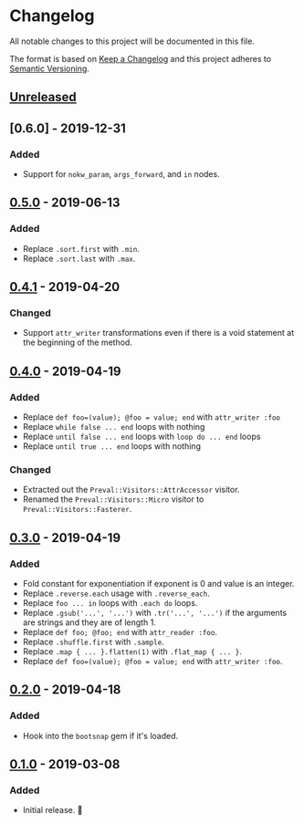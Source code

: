 # Changelog

All notable changes to this project will be documented in this file.

The format is based on [Keep a Changelog](http://keepachangelog.com/en/1.0.0/) and this project adheres to [Semantic Versioning](http://semver.org/spec/v2.0.0.html).

## [Unreleased]

## [0.6.0] - 2019-12-31

### Added

- Support for `nokw_param`, `args_forward`, and `in` nodes.

## [0.5.0] - 2019-06-13

### Added

- Replace `.sort.first` with `.min`.
- Replace `.sort.last` with `.max`.

## [0.4.1] - 2019-04-20

### Changed

- Support `attr_writer` transformations even if there is a void statement at the beginning of the method.

## [0.4.0] - 2019-04-19

### Added

- Replace `def foo=(value); @foo = value; end` with `attr_writer :foo`
- Replace `while false ... end` loops with nothing
- Replace `until false ... end` loops with `loop do ... end` loops
- Replace `until true ... end` loops with nothing

### Changed

- Extracted out the `Preval::Visitors::AttrAccessor` visitor.
- Renamed the `Preval::Visitors::Micro` visitor to `Preval::Visitors::Fasterer`.

## [0.3.0] - 2019-04-19

### Added

- Fold constant for exponentiation if exponent is 0 and value is an integer.
- Replace `.reverse.each` usage with `.reverse_each`.
- Replace `foo ... in` loops with `.each do` loops.
- Replace `.gsub('...', '...')` with `.tr('...', '...')` if the arguments are strings and they are of length 1.
- Replace `def foo; @foo; end` with `attr_reader :foo`.
- Replace `.shuffle.first` with `.sample`.
- Replace `.map { ... }.flatten(1)` with `.flat_map { ... }`.
- Replace `def foo=(value); @foo = value; end` with `attr_writer :foo`.

## [0.2.0] - 2019-04-18

### Added

- Hook into the `bootsnap` gem if it's loaded.

## [0.1.0] - 2019-03-08

### Added

- Initial release. 🎉

[unreleased]: https://github.com/kddeisz/preval/compare/v0.5.0...HEAD
[0.5.0]: https://github.com/kddeisz/preval/compare/v0.4.1...v0.5.0
[0.4.1]: https://github.com/kddeisz/preval/compare/v0.4.0...v0.4.1
[0.4.0]: https://github.com/kddeisz/preval/compare/v0.3.0...v0.4.0
[0.3.0]: https://github.com/kddeisz/preval/compare/v0.2.0...v0.3.0
[0.2.0]: https://github.com/kddeisz/preval/compare/v0.1.0...v0.2.0
[0.1.0]: https://github.com/kddeisz/preval/compare/49c899...v0.1.0
